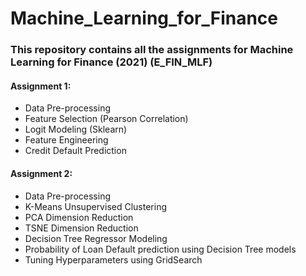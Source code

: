 # Machine_Learning_for_Finance
### This repository contains all the assignments for Machine Learning for Finance (2021) (E_FIN_MLF)

#### Assignment 1: 
- Data Pre-processing
- Feature Selection (Pearson Correlation)
- Logit Modeling (Sklearn)
- Feature Engineering 
- Credit Default Prediction

#### Assignment 2:
- Data Pre-processing
- K-Means Unsupervised Clustering
- PCA Dimension Reduction
- TSNE Dimension Reduction
- Decision Tree Regressor Modeling
- Probability of Loan Default prediction using Decision Tree models
- Tuning Hyperparameters using GridSearch
